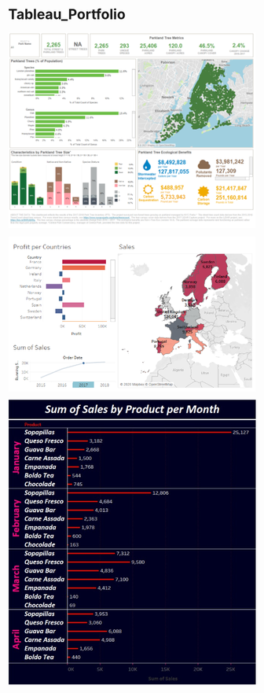 # Tableau_Portfolio

![Dashboard 1](https://github.com/RubenGavidia/Scala/blob/master/CB.png?raw=true)

![Dashboard 1](https://github.com/RubenGavidia/Tableau_Portfolio/blob/main/Dashboard%201.png)

![Dashboard 1](https://github.com/RubenGavidia/Tableau_Portfolio/blob/main/IMG-20210131-WA0000.jpg?raw=true)



